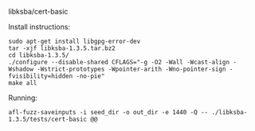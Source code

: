 
libksba/cert-basic

Install instructions:

	sudo apt-get install libgpg-error-dev
	tar -xjf libksba-1.3.5.tar.bz2
	cd libksba-1.3.5/
	./configure --disable-shared CFLAGS="-g -O2 -Wall -Wcast-align -Wshadow -Wstrict-prototypes -Wpointer-arith -Wno-pointer-sign -fvisibility=hidden -no-pie"
	make all

Running:
	
	afl-fuzz-saveinputs -i seed_dir -o out_dir -e 1440 -Q -- ./libksba-1.3.5/tests/cert-basic @@
